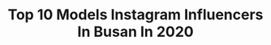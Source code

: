 ---
title: Top 10 Models Instagram Influencers In Busan In 2020
description: >-
  Find top models Instagram influencers in Busan in 2020. Most popular hashtags: #busan #model #korea.
platform: Instagram
hits: 5
text_top: Discover the most popular Instagram influencers on inBeat.
text_bottom: Our search engine has 5 Instagram influencers like this in Busan, South Korea for you to pitch.
profiles:
  - username: "alena_vita"
    fullname: >-
      📸ФОТО СЕУЛ👤ПУСАН👤Photo Korea
    bio: >-
      #alena_vita_навигация 🖲жизнь между : США🇺🇸 КОРЕЯ🇰🇷РОССИЯ🇷🇺 🖲ЗАКАЗ ФОТО ТУТ: @alena_vita_photo 🖲 Информативно с эмоциями 🖲Телеграм:
    location: "South Korea"
    followers: 10362
    engagement: 1005
    commentsToLikes: 0.042118
    id: ck9hbs550i7bv0j78ia6jbsvr
    verified: false
    hashtags: "#korea, #seoul, #busan, #models"
  - username: "sexypapa_"
    fullname: >-
      박일서
    bio: >-
      ILSEO PARK🇰🇷 •FIRST GYM대표🙇🏻‍♂️(양재동376-2) •WOW underwear 대표⭐️ CALOBYE MODEL/Technical advisor ⭐️칼로바이 최대할인 링크⬇️⬇️
    location: "South Korea"
    followers: 165513
    engagement: 117
    commentsToLikes: 0.014466
    id: ck6u84zw1ph0m0j71crmf14v3
    verified: true
    hashtags: "#sexypapa, #busan"
  - username: "khumor.a"
    fullname: >-
      Khumora в Корее 🇰🇷🦋
    bio: >-
      Traveling, Shopping & Lifestyle ✨ Мысли в слух 💭 YouTube channel 🎞
    location: "South Korea"
    followers: 2938
    engagement: 1336
    commentsToLikes: 0.069519
    id: ck9halnuxczvk0j78q8td5rul
    verified: false
    hashtags: "#f4f, #busan, #instagood, #photography"
  - username: "mx_moon1"
    fullname: >-
      ♛𝓞𝓣𝓐𝓑𝓔𝓚 ⇰ ༒어타베그ッ༯
    bio: >-
      🇺🇿 🇰🇷 𝗜𝗻𝘁𝗲𝗿𝗲𝘀𝘁𝗲𝗱 - 𝗧𝗿𝗮𝘃𝗲𝗹 Listen music 🎶
    location: "South Korea"
    followers: 32872
    engagement: 430
    commentsToLikes: 0.026666
    id: ckapcgabu3owt0i78jod0x1k1
    verified: false
    hashtags: "#uzbechka, #pubgmobileindonesia, #uzbekkino, #ouzbekistan"
  - username: "peizhangwo"
    fullname: >-
      배장아(Bae JangAh)🇰🇷
    bio: >-
      광고,촬영 DM📩 TRAVELER✈️
    location: "South Korea"
    followers: 123771
    engagement: 198
    commentsToLikes: 0.009765
    id: ck8t3zym4535a0j78ehdgfnvs
    verified: false
    hashtags: "#korean, #lg, #ootd, #life"
  - username: "channnv"
    fullname: >-
      이종찬 (Lee JongChan)
    bio: >-
      ･ Freelancer model ･ LIFEPLUS 앰배서더 5기🏊🏽‍♂️ ･ 촬영 및 광고 문의 DM📩
    location: "South Korea"
    followers: 120874
    engagement: 792
    commentsToLikes: 0.020522
    id: ck8t9k361oe210j78d5vanbs0
    verified: false
    hashtags: "#lifeplus, #2020, #life, #flo"
  - username: "kang.oliver"
    fullname: >-
      강올리버(강희원)
    bio: >-
      korean model 181cm Contact - DM
    location: "South Korea"
    followers: 45865
    engagement: 360
    commentsToLikes: 0.053278
    id: ck9haoh2fddeo0j78onywc0eb
    verified: false
    hashtags: "#ootd, #500, #10, #nivea"
  - username: "iamhollynicole"
    fullname: >-
      Holly Nicole
    bio: >-
      🌎 @nextmodels worldwide MA: @evolve.models @smgmodels seattle Spread love & kindness always.
    location: "South Korea"
    followers: 19002
    engagement: 825
    commentsToLikes: 0.056882
    id: ck8t0huczs3w60j78umip2igl
    verified: false
    hashtags: "#blackouttuesday"
  - username: "kashi_healthy_life"
    fullname: >-
      후니아내, 댕댕서진, 지구를 사랑하며 즐겁게 운동해요🌎
    bio: >-
      🥈20 IFBB 아마추어올림피아 Bikini 🥇🥈20 Nabba Classic model / Bikini 🥇20 IFBB 부산리저널 Bikini
    location: "South Korea"
    followers: 22517
    engagement: 412
    commentsToLikes: 0.064574
    id: ck5cjajjcubvj0i11lqx2z76a
    verified: false
    hashtags: "#bcaa, #fcmm, #ootd, #yoeat"
  - username: "sandra_ssong"
    fullname: >-
      Sasha Song (모델 사샤)
    bio: >-
      Seoul / 서울 🇰🇷 Model / 인플루언서 모델 📸💃🏻 YouTuber 1.6 Million / 유튜버 165만명 TikTok 2 Million / 틱톡 200만명
    location: "South Korea"
    followers: 159437
    engagement: 1392
    commentsToLikes: 0.016032
    id: ck8t8gcnikdal0j7833hnrq5k
    verified: false
    hashtags: ""
---